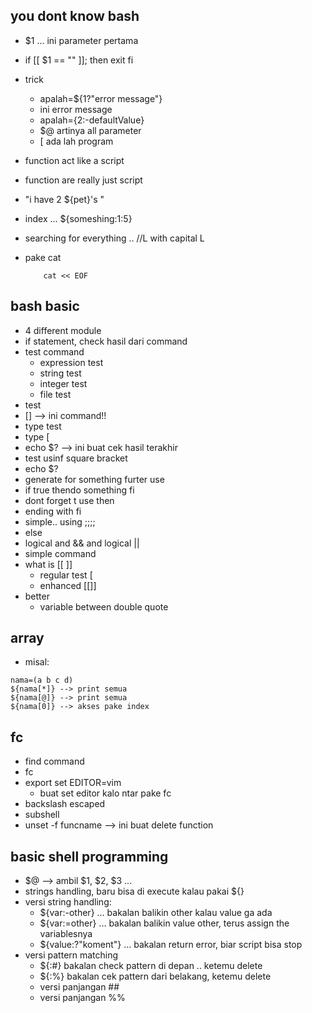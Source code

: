 ## you dont know bash
- $1 ... ini parameter pertama
- if [[ $1 == "" ]]; then
    exit
fi

- trick
    - apalah=${1?"error message"}
    - ini error message
    - apalah={2:-defaultValue}
    - $@ artinya all parameter
    - [  ada lah program
- function act like a script
- function are really just script
- "i have 2 ${pet}'s "
- index ... ${someshing:1:5}
- searching for everything .. //L with capital L
- pake cat 
    ```
        cat << EOF 
    ```

## bash basic
- 4 different module
- if statement, check hasil dari command
- test command
    - expression test
    - string test
    - integer test
    - file test
 - test
 - [] --> ini command!!
 - type test
 - type [
 - echo $? --> ini buat cek hasil terakhir
- test usinf square bracket
- echo $?
- generate for something furter use
- if true thendo something fi
- dont forget t use then
- ending with fi
- simple.. using ;;;;
- else
- logical and && and logical ||
- simple command
- what is [[ ]]
    - regular test [
    - enhanced [[]]
- better 
    - variable between double quote

## array
- misal:
```
nama=(a b c d)
${nama[*]} --> print semua
${nama[@]} --> print semua
${nama[0]} --> akses pake index
``` 

## fc
- find command
- fc
- export set EDITOR=vim
    - buat set editor kalo ntar pake fc
- backslash escaped
- subshell
- unset -f funcname --> ini buat delete function

## basic shell programming
- $@ --> ambil $1, $2, $3 ...
- strings handling, baru bisa di execute kalau pakai ${}
- versi string handling:
    - ${var:-other} ... bakalan balikin other kalau value ga ada
    - ${var:=other} ... bakalan balikin value other, terus assign the variablesnya
    - ${value:?"koment"} ... bakalan return error, biar script bisa stop
- versi pattern matching
    - ${:#} bakalan check pattern di depan .. ketemu delete
    - ${:%} bakalan cek pattern dari belakang, ketemu delete
    - versi panjangan ##
    - versi panjangan %%
